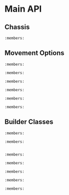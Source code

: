 # Main API

## Chassis

```{doxygenclass} lebron::Chassis
:members:
```

## Movement Options

```{doxygenstruct} lebron::TurnToPointParams
:members:
```

```{doxygenstruct} lebron::TurnToHeadingParams
:members:
```

```{doxygenstruct} lebron::SwingToPointParams
:members:
```

```{doxygenstruct} lebron::SwingToHeadingParams
:members:
```

```{doxygenstruct} lebron::MoveToPoseParams
:members:
```

```{doxygenstruct} lebron::MoveToPointParams
:members:
```

## Builder Classes

```{doxygenclass} lebron::TrackingWheel
:members:
```

```{doxygenclass} lebron::OdomSensors
:members:
```

```{doxygennamespace} lebron::Omniwheel
```

```{doxygenclass} lebron::Drivetrain
:members:
```

```{doxygenclass} lebron::ControllerSettings
:members:
```

<!--TODO: figure out whether this should be documented or not-->

```{doxygenclass} lebron::ExitCondition
:members:
```

```{doxygenclass} lebron::DriveCurve
:members:
```

```{doxygenclass} lebron::ExpoDriveCurve
:members:
```
